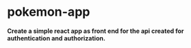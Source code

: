 # pokemon-app
**Create a simple react app as front end for the api created for authentication and authorization.**
